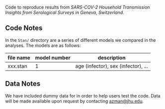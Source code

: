 Code to reproduce results from _SARS-COV-2 Household Transmission Insights from Serological Surveys in Geneva, Switzerland_. 

## Code Notes

In the `Stan/` directory are a series of different models we compared in the analyses. The models are as follows:

| file name |model number | description |
|-----------| ---| ----|
| xxx.stan | 1 | age (infector), sex (infector), ... |  
    


## Data Notes
We have included dummy data for in order to help users test the code. Data will be made available upon request by contacting azman@jhu.edu. 
